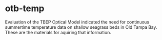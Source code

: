 # otb-temp

Evaluation of the TBEP Optical Model indicated the need for continuous summertime temperature data on shallow seagrass beds in Old Tampa Bay. These are the materials for aquiring that information.
